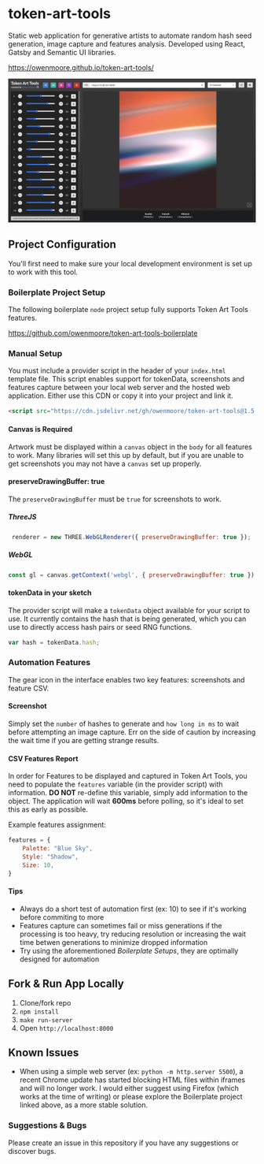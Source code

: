 # token-art-tools
Static web application for generative artists to automate random hash seed generation, image capture and features analysis. Developed using React, Gatsby and Semantic UI libraries.

https://owenmoore.github.io/token-art-tools/

![screenshot](assets/preview.jpg)

## Project Configuration

You'll first need to make sure your local development environment is set up to work with this tool.

### Boilerplate Project Setup

The following boilerplate `node` project setup fully supports Token Art Tools features.

https://github.com/owenmoore/token-art-tools-boilerplate

### Manual Setup

You must include a provider script in the header of your `index.html` template file. This script enables support for tokenData, screenshots and features capture between your local web server and the hosted web application. Either use this CDN or copy it into your project and link it.

```html
<script src="https://cdn.jsdelivr.net/gh/owenmoore/token-art-tools@1.5.1/providers/artblocks.js"></script>
```

#### Canvas is Required

Artwork must be displayed within a `canvas` object in the `body` for all features to work. Many libraries will set this up by default, but if you are unable to get screenshots you may not have a `canvas` set up properly.

#### preserveDrawingBuffer: true

The `preserveDrawingBuffer` must be `true` for screenshots to work.

##### ThreeJS

```javascript
 renderer = new THREE.WebGLRenderer({ preserveDrawingBuffer: true });

```

##### WebGL

```javascript
const gl = canvas.getContext('webgl', { preserveDrawingBuffer: true })
```

#### tokenData in your sketch

The provider script will make a `tokenData` object available for your script to use. It currently contains the hash that is being generated, which you can use to directly access hash pairs or seed RNG functions.

```javascript
var hash = tokenData.hash;
```

### Automation Features

The gear icon in the interface enables two key features: screenshots and feature CSV.


#### Screenshot

Simply set the `number` of hashes to generate and `how long in ms` to wait before attempting an image capture. Err on the side of caution by increasing the wait time if you are getting strange results.

#### CSV Features Report 

In order for Features to be displayed and captured in Token Art Tools, you need to populate the `features` variable (in the provider script) with information. **DO NOT** re-define this variable, simply add information to the object. The application will wait **600ms** before polling, so it's ideal to set this as early as possible.

Example features assignment:

```javascript
features = {
    Palette: "Blue Sky",
    Style: "Shadow",
    Size: 10,
}
```

#### Tips

- Always do a short test of automation first (ex: 10) to see if it's working before commiting to more
- Features capture can sometimes fail or miss generations if the processing is too heavy, try reducing resolution or increasing the wait time betwen generations to minimize dropped information
- Try using the aforementioned *Boilerplate Setups*, they are optimally designed for automation

## Fork & Run App Locally

1. Clone/fork repo
2. `npm install`
3. `make run-server`
4. Open `http://localhost:8000`



## Known Issues

- When using a simple web server (ex: `python -m http.server 5500`), a recent Chrome update has started blocking HTML files within iframes and will no longer work. I would either suggest using Firefox (which works at the time of writing) or please explore the Boilerplate project linked above, as a more stable solution.

### Suggestions & Bugs

Please create an issue in this repository if you have any suggestions or discover bugs.